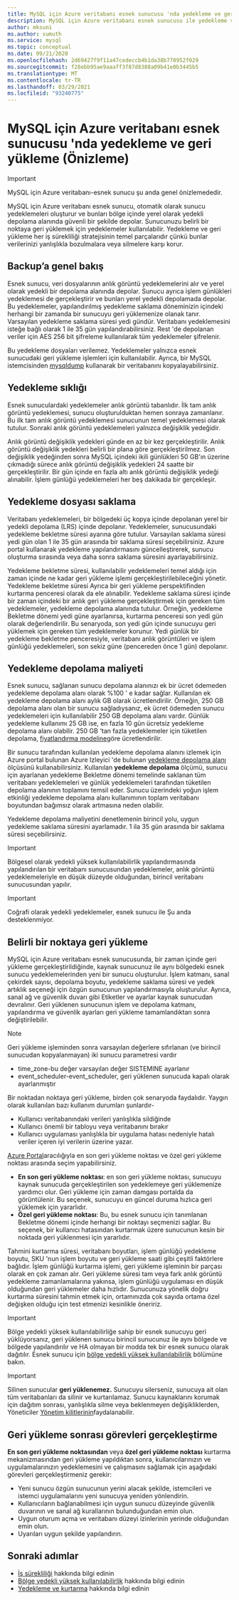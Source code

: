 ```yaml
---
title: MySQL için Azure veritabanı esnek sunucusu 'nda yedekleme ve geri yükleme
description: MySQL için Azure veritabanı esnek sunucusu ile yedekleme ve geri yükleme kavramlarını öğrenin
author: mksuni
ms.author: sumuth
ms.service: mysql
ms.topic: conceptual
ms.date: 09/21/2020
ms.openlocfilehash: 2d69427f9f11a47cedeccb4b1da38b770952f029
ms.sourcegitcommit: f28ebb95ae9aaaff3f87d8388a09b41e0b3445b5
ms.translationtype: MT
ms.contentlocale: tr-TR
ms.lasthandoff: 03/29/2021
ms.locfileid: "93240775"
---
```

# <a name="backup-and-restore-in-azure-database-for-mysql-flexible-server-preview"></a>MySQL için Azure veritabanı esnek sunucusu 'nda yedekleme ve geri yükleme (Önizleme)

> [!IMPORTANT] 
> MySQL için Azure veritabanı-esnek sunucu şu anda genel önizlemededir.

MySQL için Azure veritabanı esnek sunucu, otomatik olarak sunucu yedeklemeleri oluşturur ve bunları bölge içinde yerel olarak yedekli depolama alanında güvenli bir şekilde depolar. Sunucunuzu belirli bir noktaya geri yüklemek için yedeklemeler kullanılabilir. Yedekleme ve geri yükleme her iş sürekliliği stratejisinin temel parçalarıdır çünkü bunlar verilerinizi yanlışlıkla bozulmalara veya silmelere karşı korur.

## <a name="backup-overview"></a>Backup’a genel bakış

Esnek sunucu, veri dosyalarının anlık görüntü yedeklemelerini alır ve yerel olarak yedekli bir depolama alanında depolar. Sunucu ayrıca işlem günlükleri yedeklemesi de gerçekleştirir ve bunları yerel yedekli depolamada depolar. Bu yedeklemeler, yapılandırılmış yedekleme saklama döneminizin içindeki herhangi bir zamanda bir sunucuyu geri yüklemenize olanak tanır. Varsayılan yedekleme saklama süresi yedi gündür. Veritabanı yedeklemesini isteğe bağlı olarak 1 ile 35 gün yapılandırabilirsiniz. Rest 'de depolanan veriler için AES 256 bit şifreleme kullanılarak tüm yedeklemeler şifrelenir.

Bu yedekleme dosyaları verilemez. Yedeklemeler yalnızca esnek sunucudaki geri yükleme işlemleri için kullanılabilir. Ayrıca, bir MySQL istemcisinden [mysqldump](../concepts-migrate-dump-restore.md#dump-and-restore-using-mysqldump-utility) kullanarak bir veritabanını kopyalayabilirsiniz.

## <a name="backup-frequency"></a>Yedekleme sıklığı

Esnek sunuculardaki yedeklemeler anlık görüntü tabanlıdır. İlk tam anlık görüntü yedeklemesi, sunucu oluşturulduktan hemen sonraya zamanlanır. Bu ilk tam anlık görüntü yedeklemesi sunucunun temel yedeklemesi olarak tutulur. Sonraki anlık görüntü yedeklemeleri yalnızca değişiklik yedeğidir.

Anlık görüntü değişiklik yedekleri günde en az bir kez gerçekleştirilir. Anlık görüntü değişiklik yedekleri belirli bir plana göre gerçekleştirilmez. Son değişiklik yedeğinden sonra MySQL içindeki ikili günlükleri 50 GB'ın üzerine çıkmadığı sürece anlık görüntü değişiklik yedekleri 24 saatte bir gerçekleştirilir. Bir gün içinde en fazla altı anlık görüntü değişiklik yedeği alınabilir. İşlem günlüğü yedeklemeleri her beş dakikada bir gerçekleşir.

## <a name="backup-retention"></a>Yedekleme dosyası saklama

Veritabanı yedeklemeleri, bir bölgedeki üç kopya içinde depolanan yerel bir yedekli depolama (LRS) içinde depolanır. Yedeklemeler, sunucusundaki yedekleme bekletme süresi ayarına göre tutulur. Varsayılan saklama süresi yedi gün olan 1 ile 35 gün arasında bir saklama süresi seçebilirsiniz. Azure portal kullanarak yedekleme yapılandırmasını güncelleştirerek, sunucu oluşturma sırasında veya daha sonra saklama süresini ayarlayabilirsiniz.

Yedekleme bekletme süresi, kullanılabilir yedeklemeleri temel aldığı için zaman içinde ne kadar geri yükleme işlemi gerçekleştirilebileceğini yönetir. Yedekleme bekletme süresi Ayrıca bir geri yükleme perspektifinden kurtarma penceresi olarak da ele alınabilir. Yedekleme saklama süresi içinde bir zaman içindeki bir anlık geri yükleme gerçekleştirmek için gereken tüm yedeklemeler, yedekleme depolama alanında tutulur. Örneğin, yedekleme Bekletme dönemi yedi güne ayarlanırsa, kurtarma penceresi son yedi gün olarak değerlendirilir. Bu senaryoda, son yedi gün içinde sunucuyu geri yüklemek için gereken tüm yedeklemeler korunur. Yedi günlük bir yedekleme bekletme penceresiyle, veritabanı anlık görüntüleri ve işlem günlüğü yedeklemeleri, son sekiz güne (pencereden önce 1 gün) depolanır.

## <a name="backup-storage-cost"></a>Yedekleme depolama maliyeti

Esnek sunucu, sağlanan sunucu depolama alanınızı ek bir ücret ödemeden yedekleme depolama alanı olarak %100 ' e kadar sağlar. Kullanılan ek yedekleme depolama alanı aylık GB olarak ücretlendirilir. Örneğin, 250 GB depolama alanı olan bir sunucu sağladıysanız, ek ücret ödemeden sunucu yedeklemeleri için kullanılabilir 250 GB depolama alanı vardır. Günlük yedekleme kullanımı 25 GB ise, en fazla 10 gün ücretsiz yedekleme depolama alanı olabilir. 250 GB 'tan fazla yedeklemeler için tüketilen depolama, [fiyatlandırma modeline](https://azure.microsoft.com/pricing/details/mysql/)göre ücretlendirilir.

Bir sunucu tarafından kullanılan yedekleme depolama alanını izlemek için Azure portal bulunan Azure Izleyici 'de bulunan [yedekleme depolama alanı](../concepts-monitoring.md) ölçüsünü kullanabilirsiniz. Kullanılan **yedekleme depolama** ölçümü, sunucu için ayarlanan yedekleme Bekletme dönemi temelinde saklanan tüm veritabanı yedeklemeleri ve günlük yedeklemeleri tarafından tüketilen depolama alanının toplamını temsil eder. Sunucu üzerindeki yoğun işlem etkinliği yedekleme depolama alanı kullanımının toplam veritabanı boyutundan bağımsız olarak artmasına neden olabilir.

Yedekleme depolama maliyetini denetlemenin birincil yolu, uygun yedekleme saklama süresini ayarlamadır. 1 ila 35 gün arasında bir saklama süresi seçebilirsiniz.

> [!IMPORTANT]
> Bölgesel olarak yedekli yüksek kullanılabilirlik yapılandırmasında yapılandırılan bir veritabanı sunucusundan yedeklemeler, anlık görüntü yedeklemeleriyle en düşük düzeyde olduğundan, birincil veritabanı sunucusundan yapılır.

> [!IMPORTANT]
> Coğrafi olarak yedekli yedeklemeler, esnek sunucu ile Şu anda desteklenmiyor.

## <a name="point-in-time-restore"></a>Belirli bir noktaya geri yükleme

MySQL için Azure veritabanı esnek sunucusunda, bir zaman içinde geri yükleme gerçekleştirildiğinde, kaynak sunucunuz ile aynı bölgedeki esnek sunucu yedeklemelerinden yeni bir sunucu oluşturulur. İşlem katmanı, sanal çekirdek sayısı, depolama boyutu, yedekleme saklama süresi ve yedek artıklık seçeneği için özgün sunucunun yapılandırmasıyla oluşturulur. Ayrıca, sanal ağ ve güvenlik duvarı gibi Etiketler ve ayarlar kaynak sunucudan devralınır. Geri yüklenen sunucunun işlem ve depolama katmanı, yapılandırma ve güvenlik ayarları geri yükleme tamamlandıktan sonra değiştirilebilir.

> [!NOTE]
> Geri yükleme işleminden sonra varsayılan değerlere sıfırlanan (ve birincil sunucudan kopyalanmayan) iki sunucu parametresi vardır
> *   time_zone-bu değer varsayılan değer SISTEMINE ayarlanır
> *   event_scheduler-event_scheduler, geri yüklenen sunucuda kapalı olarak ayarlanmıştır

Bir noktadan noktaya geri yükleme, birden çok senaryoda faydalıdır. Yaygın olarak kullanılan bazı kullanım durumları şunlardır-
-   Kullanıcı veritabanındaki verileri yanlışlıkla sildiğinde
-   Kullanıcı önemli bir tabloyu veya veritabanını bırakır
-   Kullanıcı uygulaması yanlışlıkla bir uygulama hatası nedeniyle hatalı veriler içeren iyi verilerin üzerine yazar.

[Azure Portal](how-to-restore-server-portal.md)aracılığıyla en son geri yükleme noktası ve özel geri yükleme noktası arasında seçim yapabilirsiniz.

-   **En son geri yükleme noktası**: en son geri yükleme noktası, sunucuyu kaynak sunucuda gerçekleştirilen son yedeklemeye geri yüklemenize yardımcı olur. Geri yükleme için zaman damgası portalda da görüntülenir. Bu seçenek, sunucuyu en güncel duruma hızlıca geri yüklemek için yararlıdır.
-   **Özel geri yükleme noktası**: Bu, bu esnek sunucu için tanımlanan Bekletme dönemi içinde herhangi bir noktayı seçmenizi sağlar. Bu seçenek, bir kullanıcı hatasından kurtarmak üzere sunucunun kesin bir noktada geri yüklenmesi için yararlıdır.

Tahmini kurtarma süresi, veritabanı boyutları, işlem günlüğü yedekleme boyutu, SKU 'nun işlem boyutu ve geri yükleme saati gibi çeşitli faktörlere bağlıdır. İşlem günlüğü kurtarma işlemi, geri yükleme işleminin bir parçası olarak en çok zaman alır. Geri yükleme süresi tam veya fark anlık görüntü yedekleme zamanlamalarına yakınsa, işlem günlüğü uygulaması en düşük olduğundan geri yüklemeler daha hızlıdır. Sunucunuza yönelik doğru kurtarma süresini tahmin etmek için, ortamınızda çok sayıda ortama özel değişken olduğu için test etmenizi kesinlikle öneririz.

> [!IMPORTANT]
> Bölge yedekli yüksek kullanılabilirliğe sahip bir esnek sunucuyu geri yüklüyorsanız, geri yüklenen sunucu birincil sunucunuz ile aynı bölgede ve bölgede yapılandırılır ve HA olmayan bir modda tek bir esnek sunucu olarak dağıtılır. Esnek sunucu için [bölge yedekli yüksek kullanılabilirlik](concepts-high-availability.md) bölümüne bakın.

> [!IMPORTANT]
> Silinen sunucular **geri yüklenemez.** Sunucuyu silerseniz, sunucuya ait olan tüm veritabanları da silinir ve kurtarılamaz. Sunucu kaynaklarını korumak için dağıtım sonrası, yanlışlıkla silme veya beklenmeyen değişikliklerden, Yöneticiler [Yönetim kilitlerinin](../../azure-resource-manager/management/lock-resources.md)faydalanabilir.

## <a name="perform-post-restore-tasks"></a>Geri yükleme sonrası görevleri gerçekleştirme

**En son geri yükleme noktasından** veya **özel geri yükleme noktası** kurtarma mekanizmasından geri yükleme yapıldıktan sonra, kullanıcılarınızın ve uygulamalarınızın yedeklemesini ve çalışmasını sağlamak için aşağıdaki görevleri gerçekleştirmeniz gerekir:

-   Yeni sunucu özgün sunucunun yerini alacak şekilde, istemcileri ve istemci uygulamalarını yeni sunucuya yeniden yönlendirin.
-   Kullanıcıların bağlanabilmesi için uygun sunucu düzeyinde güvenlik duvarının ve sanal ağ kurallarının bulunduğundan emin olun.
-   Uygun oturum açma ve veritabanı düzeyi izinlerinin yerinde olduğundan emin olun.
-   Uyarıları uygun şekilde yapılandırın.

## <a name="next-steps"></a>Sonraki adımlar

-   [İş sürekliliği](./concepts-business-continuity.md) hakkında bilgi edinin
-   [Bölge yedekli yüksek kullanılabilirlik](./concepts-high-availability.md) hakkında bilgi edinin
-   [Yedekleme ve kurtarma](./concepts-backup-restore.md) hakkında bilgi edinin
